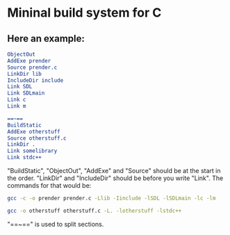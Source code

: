 # Mininal build system for C
## Here an example:

```CMake
ObjectOut
AddExe prender
Source prender.c
LinkDir lib
IncludeDir include
Link SDL
Link SDLmain
Link c
Link m

==~==
BuildStatic
AddExe otherstuff
Source otherstuff.c
LinkDir .
Link somelibrary
Link stdc++
```

"BuildStatic", "ObjectOut", "AddExe" and "Source" should be at the start in the order.
"LinkDir" and "IncludeDir" should be before you write "Link".
The commands for that would be:

```bash
gcc -c -o prender prender.c -Llib -Iinclude -lSDL -lSDLmain -lc -lm
```
```bash
gcc -o otherstuff otherstuff.c -L. -lotherstuff -lstdc++
```

"==~==" is used to split sections.
